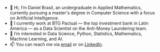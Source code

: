 - 👋 Hi, I’m Daniel Brasil, an undergraduate in Applied Mathematics, currently pursuing a master's degree in Computer Science with a focus on Artificial Intelligence.  
- 🏦 I currently work at BTG Pactual — the top investment bank in Latin America — as a Data Scientist on the Anti-Money Laundering team.  
- 👀 I’m interested in Data Science, Python, Statistics, Mathematics, Machine Learning, and AI.  
- 📫 You can reach me via [email](mailto:mrbrasildaniel@gmail.com) or on [LinkedIn](https://www.linkedin.com/in/carlos-daniel-brasil).  


<!---
danielbrz23/danielbrz23 is a ✨ special ✨ repository because its `README.md` (this file) appears on your GitHub profile.
You can click the Preview link to take a look at your changes.
--->
